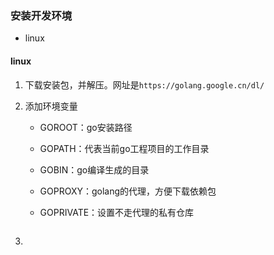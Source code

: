 ### 安装开发环境

- linux

#### linux

1. 下载安装包，并解压。网址是`https://golang.google.cn/dl/`

2. 添加环境变量
   
   - GOROOT：go安装路径
   
   - GOPATH：代表当前go工程项目的工作目录
   
   - GOBIN：go编译生成的目录
   
   - GOPROXY：golang的代理，方便下载依赖包
   
   - GOPRIVATE：设置不走代理的私有仓库
   
   ```bash
   
   ```

3. 

